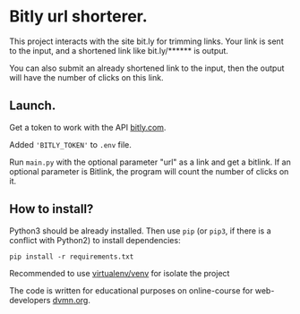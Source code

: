 # Bitly url shorterer.

This project interacts with the site bit.ly for trimming links. Your link is sent to the input, and a shortened link like bit.ly/****** is output.

You can also submit an already shortened link to the input, then the output will have the number of clicks on this link.

## Launch.

Get a token to work with the API [bitly.com](https://app.bitly.com/settings/api/).

Added `'BITLY_TOKEN'` to `.env` file.

Run `main.py` with the optional parameter "url" as a link and get a bitlink.
If an optional parameter is Bitlink, the program will count the number of clicks on it.

## How to install?

Python3 should be already installed. 
Then use `pip` (or `pip3`, if there is a conflict with Python2) to install dependencies:

```pip install -r requirements.txt```

Recommended to use [virtualenv/venv](https://docs.python.org/3/library/venv.html) for isolate the project

The code is written for educational purposes on online-course for web-developers [dvmn.org](https://dvmn.org).
 
